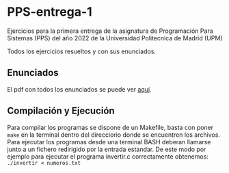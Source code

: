# PPS-entrega-1
Ejercicios para la primera entrega de la asignatura de Programación Para Sistemas (PPS) del año 2022 de la Universidad Politecnica de Madrid (UPM)

Todos los ejercicios resueltos y con sus enunciados.

## Enunciados
El pdf con todos los enunciados se puede ver [aquí](https://github.com/aleexnager/PPS-entrega-1/blob/main/Entrega%201%20-%20Ejercicios%20Prácticos%20C%20PPS%202022_2023.pdf).

## Compilación y Ejecución
Para compilar los programas se dispone de un Makefile, basta con poner `make` en la terminal dentro del direcciorio donde se encuentren los archivos.
Para ejecutar los programas desde una terminal BASH deberan llamarse junto a un fichero redirigido por la entrada estandar. De este modo por ejemplo para ejecutar el programa invertir.c correctamente obtenemos: `./invertir < numeros.txt`
